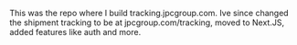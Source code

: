 This was the repo where I build tracking.jpcgroup.com. Ive since changed the shipment tracking to be at jpcgroup.com/tracking, moved to Next.JS, added features like auth and more.
